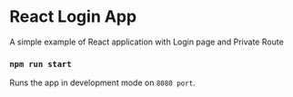 # React Login App

A simple example of React application with Login page and Private Route 

### `npm run start`
Runs the app in development mode on `8080 port`.
